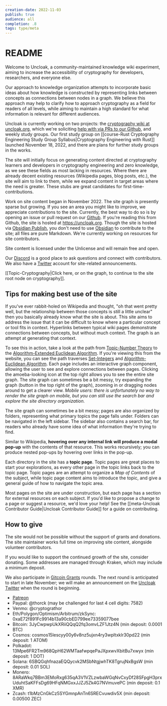 ```yaml
---
creation-date: 2022-11-03
publish: true
audience: all
completion: .8
tags: type/meta
---
```

# README
Welcome to Uncloak, a community-maintained knowledge wiki experiment, aiming to increase the accessibility of cryptography for developers, researchers, and everyone else.

Our approach to knowledge organization attempts to incorporate basic ideas about how knowledge is constructed by representing links between concepts as connections between nodes in a graph. We believe this approach may help to clarify how to approach cryptography as a field for readers of all levels, while aiming to maintain a high standard for what information is relevant for different audiences.

Uncloak is currently working on two projects: the [cryptography wiki at uncloak.org](https://uncloak.org), which we're soliciting [help with via PRs to our Github](https://github.com/thor314/uncloak), and weekly study groups. Our first study group on [[course-Rust Cryptography Engineering Study Group Syllabus|Cryptography Engineering with Rust]] launched November 18, 2022, and there are plans for further study groups in the works.

The site will initially focus on generating content directed at cryptography learners and developers in cryptography engineering and zero knowledge, as we see these fields as most lacking in resources. Where there are already decent existing resources (Wikipedia pages, blog posts, etc.), the site will aim to link to them, while we expand content in target areas where the need is greater. These stubs are great candidates for first-time-contributions.

Work on site content began in November 2022. The site graph is presently sparse but growing. If you see an area you might like to improve, we appreciate contributions to the site. Currently, the best way to do so is by opening an issue or pull request on our [Github](https://github.com/thor314/uncloak).  If you're reading this from Github, the site is hosted at https://uncloak.org. Though the site is hosted via [Obsidian Publish](https://obsidian.md/publish), you don't need to use [Obsidian](https://obsidian.md/) to contribute to the site; all files are pure Markdown. We're currently working on resources for site contributors.

Site content is licensed under the Unlicense and will remain free and open.

Our [Discord](https://discord.gg/TYwr4pMS2h) is a good place to ask questions and connect with contributors. We also have a [Twitter](https://twitter.com/uncloakcrypto) account for site-related announcements.

[[Topic-Cryptography|Click here, or on the graph, to continue to the site root node on cryptography]].

## Tips for making best use of the site
If you've ever rabbit-holed on Wikipedia and thought, "oh that went pretty well, but the relationship between those concepts is still a little unclear" then you basically already know what the site is about. This site aims to address the issue that it can be difficult to know where a particular concept or tool fits in context. Hyperlinks between typical wiki pages demonstrate connections between concepts, but without much context. The graph is an attempt at generating that context.

To see this in action, take a look at the path from [Topic-Number Theory](https://uncloak.org/related+topics/number+theory/Topic-Number+Theory) to the [Algorithm-Extended Euclidean Algorithm](https://uncloak.org/related+topics/number+theory/Algorithm-Extended+Euclidean+Algorithm). If you're viewing this from the website, you can see the path traverses [Set-Integers](https://uncloak.org/related+topics/number+theory/Set-Integers) and [Algorithm-Euclidean Algorithm](https://uncloak.org/related+topics/number+theory/Algorithm-Euclidean+Algorithm). Each page includes an interactive graph component, allowing the user to see and explore connections between pages. Clicking the amoeba-looking icon at the top right allows you to see the entire site graph. The site graph can sometimes be a bit messy, try expanding the graph (button in the top right of the graph), zooming in or dragging nodes around to get a clearer view.
*Mobile users: there is unfortunately no way to render the site graph on mobile, but you can still use the search bar and explore the site directory organization.*

The site graph can sometimes be a bit messy; pages are also organized by folders, representing what primary topics the page falls under. Folders can be navigated in the left sidebar. The sidebar also contains a search bar, for readers who already have some idea of what information they're trying to find.

Similar to Wikipedia, **hovering over any internal link will produce a modal pop-up** with the contents of that resource. This works recursively; you can produce nested pop-ups by hovering over links in the pop-up.

Each directory in the site has a **topic page**. Topic pages are great places to start your explorations, as every other page in the topic links back to the topic page. Topic pages are an attempt to organize a *Map of Contents* of the subject, while topic page content aims to introduce the topic, and give a general guide of how to navigate the topic area.

Most pages on the site are under construction, but each page has a section for external resources on each subject. If you'd like to propose a change to a page or suggest a resource, we'd love your help! See the [[meta-Uncloak Contributor Guide|Uncloak Contributor Guide]] for a guide on contributing.

## How to give
The site would not be possible without the support of grants and donations. The site maintainer works full time on improving site content, alongside volunteer contributors.

If you would like to support the continued growth of the site, consider donating. Some addresses are managed through Kraken, which may include a minimum deposit.

We also participate in [Gitcoin Grants](https://gitcoin.co/grants/9478/uncloak-cryptography) rounds. The next round is anticipated to start in late November; we will make an announcement on the [Uncloak Twitter](https://twitter.com/uncloakcrypto) when the round is beginning.
- [Patreon](https://www.patreon.com/uncloak/membership)
- Paypal: @thorck (may be challenged for last 4 cell digits: 7582)
- Venmo: @cryptograthor
- Eth/Polygon/Optimism/Arbitrum/zkSync: 0xaE72f891Fc9914b13a90cbED799ee73359077bee
- Bitcoin: 3JyCwpwpUkXRiiQQqQ2fq3omvLZF1Jtz4N (min deposit: 0.0001 BTC)
- Cosmos: cosmos15lescyy00y6v8nz5ujxn4ry3wpltxklr30pd22 (min deposit: 1 ATOM)
- Polkadot: 13Mpe6FR2Tm968QpH62WMTaafwpqePaJXpxwvXbitBu7xwyx (min deposit: 1 DOT)
- Solana: 6SBQGqhfnazaEQQycvk2MSbNtgjwhTK8TgrujNxBgsW (min deposit: 0.01 SOL)
- Monero: 8ARaWkq7BBm3EMoRxg635qA3V1VZLzwbaWGqNvCxyDf28SFpgH3prxUduhtSaKFFsDg69HFqNMGxxJJZJ5Zk4G7NVmuvePC (min deposit: 0.1 XMR)
- Zcash: t1bMzCnGkCz5SYGmnpAnTn6SRECvuwdiv5X (min deposit: 0.00500 ZEC)